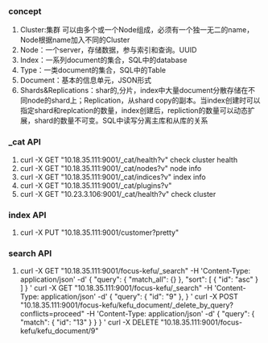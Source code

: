 ### concept
1. Cluster:集群 可以由多个或一个Node组成，必须有一个独一无二的name，Node根据name加入不同的Cluster
2. Node：一个server，存储数据，参与索引和查询。UUID
3. Index：一系列document的集合，SQL中的database
4. Type：一类document的集合，SQL中的Table
5. Document：基本的信息单元，JSON形式
6. Shards&Replications：shar的,分片，index中大量document分散存储在不同node的shard上；Replication，从shard copy的副本。当index创建时可以指定shard和replcation的数量，index创建后，repliction的数量可以动态扩展，shard的数量不可变。SQL中读写分离主库和从库的关系

### _cat API 
1. curl -X GET "10.18.35.111:9001/_cat/health?v" check cluster health
2. curl -X GET "10.18.35.111:9001/_cat/nodes?v" node info
3. curl -X GET "10.18.35.111:9001/_cat/indices?v" index info
4. curl -X GET "10.18.35.111:9001/_cat/plugins?v"
5. curl -X GET "10.23.3.106:9001/_cat/health?v" check cluster

### index API
1. curl -X PUT "10.18.35.111:9001/customer?pretty"

### search API
1. curl -X GET "10.18.35.111:9001/focus-kefu/_search" -H 'Content-Type: application/json' -d'
{
  "query": { "match_all": {} },
  "sort": [
    { "id": "asc" }
  ]
}
'
curl -X GET "10.18.35.111:9001/focus-kefu/_search" -H 
'Content-Type: application/json' -d'
{
  "query": { "id": "9" },
}
'
curl -X  POST "10.18.35.111:9001/focus-kefu/kefu_document/_delete_by_query?conflicts=proceed" -H 'Content-Type: application/json' -d'
{
  "query": { 
    "match": {
      "id": "13"
    }
  }
}
'
curl -X DELETE "10.18.35.111:9001/focus-kefu/kefu_document/9"




